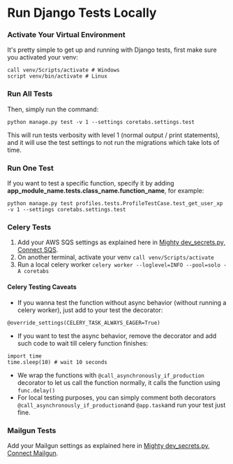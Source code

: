 # Run Django Tests Locally

### Activate Your Virtual Environment

It's pretty simple to get up and running with Django tests, first make sure you activated your venv:

```text
call venv/Scripts/activate # Windows
script venv/bin/activate # Linux
```

### Run All Tests

Then, simply run the command:

```text
python manage.py test -v 1 --settings coretabs.settings.test
```

This will run tests verbosity with level 1 \(normal output / print statements\), and it will use the test settings to not run the migrations which take lots of time.

### Run One Test

If you want to test a specific function, specify it by adding **app\_module\_name.tests.class\_name.function\_name**, for example:

```text
python manage.py test profiles.tests.ProfileTestCase.test_get_user_xp -v 1 --settings coretabs.settings.test
```

### Celery Tests

1. Add your AWS SQS settings as explained here in [Mighty dev\_secrets.py, Connect SQS](https://kasseryasser.gitbook.io/coretabs-academy/how-to/mighty-dev_secrets.py#connect-sqs).
2. On another terminal, activate your venv `call venv/Scripts/activate`
3. Run a local celery worker `celery worker --loglevel=INFO --pool=solo -A coretabs`

#### Celery Testing Caveats

* If you wanna test the function without async behavior \(without running a celery worker\), just add to your test the decorator:

```text
@override_settings(CELERY_TASK_ALWAYS_EAGER=True)
```

* If you want to test the async behavior, remove the decorator and add such code to wait till celery function finishes:

```text
import time
time.sleep(10) # wait 10 seconds
```

* We wrap the functions with `@call_asynchronously_if_production` decorator to let us call the function normally, it calls the function using `func.delay()`
* For local testing purposes, you can simply comment both decorators `@call_asynchronously_if_production`and `@app.task`and run your test just fine.

### Mailgun Tests

Add your Mailgun settings as explained here in [Mighty dev\_secrets.py, Connect Mailgun](https://kasseryasser.gitbook.io/coretabs-academy/how-to/mighty-dev_secrets.py#connect-mailgun).




